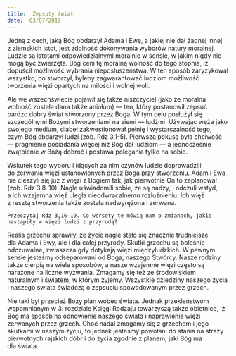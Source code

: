 ```yaml
---
title:  Zepsuty świat
date:  03/07/2019
---
```


Jedną z cech, jaką Bóg obdarzył Adama i Ewę, a jakiej nie dał żadnej innej z ziemskich istot, jest zdolność dokonywania wyborów natury moralnej. Ludzie są istotami odpowiedzialnymi moralnie w sensie, w jakim nigdy nie mogą być zwierzęta. Bóg ceni tę moralną wolność do tego stopnia, iż dopuścił możliwość wybrania nieposłuszeństwa. W ten sposób zaryzykował wszystko, co stworzył, byleby zagwarantować ludziom możliwość tworzenia więzi opartych na miłości i wolnej woli.

Ale we wszechświecie pojawił się także niszczyciel (jako że moralna wolność została dana także aniołom) — ten, który postanowił zepsuć bardzo dobry świat stworzony przez Boga. W tym celu posłużył się szczególnymi Bożymi stworzeniami na ziemi — ludźmi. Używając węża jako swojego medium, diabeł zakwestionował pełnię i wystarczalność tego, czym Bóg obdarzył ludzi (zob. Rdz 3,1-5). Pierwszą pokusą była chciwość — pragnienie posiadania więcej niż Bóg dał ludziom — a jednocześnie zwątpienie w Bożą dobroć i postawa polegania tylko na sobie.

Wskutek tego wyboru i idących za nim czynów ludzie doprowadzili do zerwania więzi ustanowionych przez Boga przy stworzeniu. Adam i Ewa nie cieszyli się już z więzi z Bogiem tak, jak pierwotnie On to zaplanował (zob. Rdz 3,8-10). Nagle uświadomili sobie, że są nadzy, i odczuli wstyd, a ich wzajemna więź uległa nieodwracalnemu rozluźnieniu. Ich więź z resztą stworzenia także została nadwyrężona i zerwana.

`Przeczytaj Rdz 3,16-19. Co wersety te mówią nam o zmianach, jakie nastąpiły w więzi ludzi z przyrodą?`

Realia grzechu sprawiły, że życie nagle stało się znacznie trudniejsze dla Adama i Ewy, ale i dla całej przyrody. Skutki grzechu są boleśnie odczuwalne, zwłaszcza gdy dotykają więzi międzyludzkich. W pewnym sensie jesteśmy odseparowani od Boga, naszego Stwórcy. Nasze rodziny także cierpią na wiele sposobów, a nasze wzajemne więzi często są narażone na liczne wyzwania. Zmagamy się też ze środowiskiem naturalnym i światem, w którym żyjemy. Wszystkie dziedziny naszego życia i naszego świata świadczą o zepsuciu spowodowanym przez grzech.

Nie taki był przecież Boży plan wobec świata. Jednak przekleństwom wspomnianym w 3. rozdziale Księgi Rodzaju towarzyszą także obietnice, iż Bóg ma sposób na odnowienie naszego świata i naprawienie więzi zerwanych przez grzech. Choć nadal zmagamy się z grzechem i jego skutkami w naszym życiu, to jednak jesteśmy powołani do stania na straży pierwotnych rajskich dóbr i do życia zgodnie z planem, jaki Bóg ma dla świata.